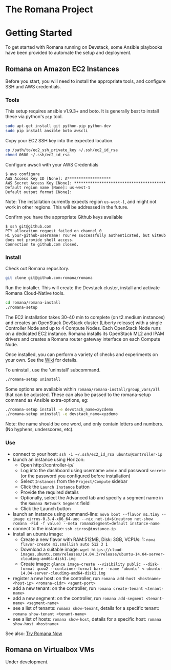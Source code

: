 # The Romana Project


# Getting Started

To get started with Romana running on Devstack, some Ansible playbooks have been provided to automate the setup and deployment.

## Romana on Amazon EC2 Instances

Before you start, you will need to install the appropriate tools, and configure SSH and AWS credentials.

### Tools

This setup requires ansible v1.9.3+ and boto. It is generally best to install these via python's ``pip`` tool.
```bash
sudo apt-get install git python-pip python-dev
sudo pip install ansible boto awscli
```

Copy your EC2 SSH key into the expected location.
```bash
cp /path/to/ec2_ssh_private_key ~/.ssh/ec2_id_rsa
chmod 0600 ~/.ssh/ec2_id_rsa
```

Configure awscli with your AWS Credentials
```bash-session
$ aws configure
AWS Access Key ID [None]: A*******************
AWS Secret Access Key [None]: ****************************************
Default region name [None]: us-west-1
Default output format [None]: 
```
Note: The installation currently expects region ``us-west-1``, and might not work in other regions.
This will be addressed in the future.

Confirm you have the appropriate Github keys available
```bash-session
$ ssh git@github.com
PTY allocation request failed on channel 0
Hi your-github-username! You've successfully authenticated, but GitHub does not provide shell access.
Connection to github.com closed.
```

### Install

Check out Romana repository.
```bash
git clone git@github.com:romana/romana
```

Run the installer. This will create the Devstack cluster, install and activate Romana Cloud-Native tools.
```bash
cd romana/romana-install
./romana-setup
```

The EC2 installation takes 30-40 min to complete (on t2.medium instances) and creates an OpenStack DevStack cluster (Liberty release) with a single Controller Node and up to 4 Compute Nodes. Each OpenStack Node runs on a dedicated EC2 instance. Romana installs its OpenStack ML2 and IPAM drivers and creates a Romana router gateway interface on each Compute Node.

Once installed, you can perform a variety of checks and experiments on your own. See the [Wiki](https://github.com/romana/romana/wiki) for details.

To uninstall, use the 'uninstall' subcommand.
```bash
./romana-setup uninstall
```

Some options are available within ``romana/romana-install/group_vars/all`` that can be adjusted.
These can also be passed to the romana-setup command as Ansible extra-options, eg:
```bash
./romana-setup install -e devstack_name=xyzdemo
./romana-setup uninstall -e devstack_name=xyzdemo
```

Note: the name should be one word, and only contain letters and numbers. (No hyphens, underscores, etc).

### Use

- connect to your host: `ssh -i ~/.ssh/ec2_id_rsa ubuntu@controller-ip`
- launch an instance using Horizon:
  * Open http://controller-ip/
  * Log into the dashboard using username `admin` and password `secrete` (or the password you configured before installation)
  * Select `Instances` from the `Project/Compute` sidebar
  * Click the `Launch Instance` button
  * Provide the required details
  * Optionally, select the Advanced tab and specify a segment name in the `Romana Network Segment` field
  * Click the Launch button
- launch an instance using command-line: `nova boot --flavor m1.tiny --image cirros-0.3.4-x86_64-uec --nic net-id=$(neutron net-show romana -Fid -f value) --meta romanaSegment=default instance-name`
- connect to the instance: `ssh cirros@instance-ip`
- install an ubuntu image:
  * Create a new flavor with RAM:512MB, Disk: 3GB, VCPUs: 1: `nova flavor-create m1.smallish auto 512 3 1`
  * Download a suitable image: `wget https://cloud-images.ubuntu.com/releases/14.04.3/release/ubuntu-14.04-server-cloudimg-amd64-disk1.img`
  * Create image: `glance image-create --visibility public --disk-format qcow2 --container-format bare --name "ubuntu" < ubuntu-14.04-server-cloudimg-amd64-disk1.img`
- register a new host: on the controller, run `romana add-host <hostname> <host-ip> <romana-cidr> <agent-port>`
- add a new tenant: on the controller, run `romana create-tenant <tenant-name>`
- add a new segment: on the controller, run `romana add-segment <tenant-name> <segment-name>`
- see a list of tenants: `romana show-tenant`, details for a specific tenant: `romana show-tenant <tenant-name>`
- see a list of hosts: `romana show-host`, details for a specific host: `romana show-host <hostname>`

See also: [Try Romana Now](http://romana.io/try_romana/#what-you-can-do)

## Romana on Virtualbox VMs

Under development.


